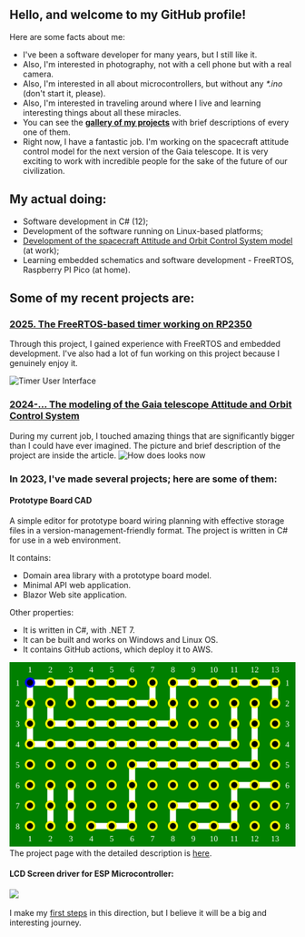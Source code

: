 ## Hello, and welcome to my GitHub profile!
Here are some facts about me:
- I've been a software developer for many years, but I still like it.
- Also, I'm interested in photography, not with a cell phone but with a real camera.
- Also, I'm interested in all about microcontrollers, but without any *\*.ino* (don't start it, please).
- Also, I'm interested in traveling around where I live and learning interesting things about all these miracles.
- You can see the **[gallery of my projects](https://github.com/K-S-K/CV/blob/main/README.md#project-gallery)** with brief descriptions of every one of them.
- Right now, I have a fantastic job. I'm working on the spacecraft attitude control model for the next version of the Gaia telescope. It is very exciting to work with incredible people for the sake of the future of our civilization.

## My actual doing:

- Software development in C# (12);
- Development of the software running on Linux-based platforms;
- [Development of the spacecraft Attitude and Orbit Control System model](https://github.com/K-S-K/CV/blob/main/Articles/36_GaiaSDT/Article.md) (at work);
- Learning embedded schematics and software development - FreeRTOS, Raspberry PI Pico (at home).

## Some of my recent projects are:


### [2025. The FreeRTOS-based timer working on RP2350](https://github.com/K-S-K/Pico-Timer-2)

Through this project, I gained experience with FreeRTOS and embedded development. I've also had a lot of fun working on this project because I genuinely enjoy it.

![Timer User Interface](https://github.com/K-S-K/Pico-Timer-2/blob/main/Doc/Pico2-timer-menu.gif)

### [2024-... The modeling of the Gaia telescope Attitude and Orbit Control System](Articles/36_GaiaSDT/Article.md)

During my current job, I touched amazing things that are significantly bigger than I could have ever imagined. The picture and brief description of the project are inside the article.
![How does looks now](Articles/36_GaiaSDT/Images/Fig_01_SDT-UI.png)

### In 2023, I've made several projects; here are some of them:
#### Prototype Board CAD
A simple editor for prototype board wiring planning with effective storage files in a version-management-friendly format.<be>
The project is written in C# for use in a web environment. 

It contains:
- Domain area library with a prototype board model.
- Minimal API web application.
- Blazor Web site application.

Other properties:
- It is written in C#, with .NET 7.
- It can be built and works on Windows and Linux OS.
- It contains GitHub actions, which deploy it to AWS.

![Demo Board](https://github.com/K-S-K/BreadBoardCad/blob/master/BBCAD.Doc/board-1.svg)<br>
The project page with the detailed description is [here](https://github.com/K-S-K/CV/blob/main/Articles/30_BBCAD/Article.md).

#### LCD Screen driver for ESP Microcontroller:<br>
![](https://github.com/K-S-K/ESP32-02-OLed-SSD1366/blob/master/docs/oled.gif)

I make my [first steps](https://github.com/K-S-K/ESP32-02-OLed-SSD1366/blob/master/docs/Ch01_LostBits.md) in this direction, but I believe it will be a big and interesting journey.
